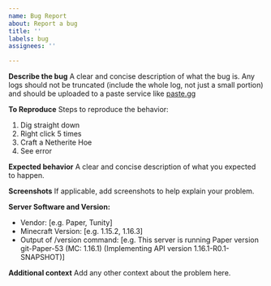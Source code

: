 ```yaml
---
name: Bug Report
about: Report a bug
title: ''
labels: bug
assignees: ''

---
```


**Describe the bug**
A clear and concise description of what the bug is. Any logs should not be truncated (include the whole log, not just a small portion) and should be uploaded to a paste service like [paste.gg](https://paste.gg)

**To Reproduce**
Steps to reproduce the behavior:
1. Dig straight down
2. Right click 5 times
3. Craft a Netherite Hoe
4. See error

**Expected behavior**
A clear and concise description of what you expected to happen.

**Screenshots**
If applicable, add screenshots to help explain your problem.

**Server Software and Version:**
 - Vendor: [e.g. Paper, Tunity]
 - Minecraft Version: [e.g. 1.15.2, 1.16.3]
 - Output of /version command: [e.g. This server is running Paper version git-Paper-53 (MC: 1.16.1) (Implementing API version 1.16.1-R0.1-SNAPSHOT)] 

**Additional context**
Add any other context about the problem here.
